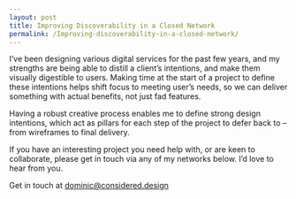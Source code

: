 ```yaml
---
layout: post
title: Improving Discoverability in a Closed Network
permalink: /Improving-discoverability-in-a-closed-network/
---
```


I’ve been designing various digital services for the past few years, and my strengths are being able to distill a client’s intentions, and make them visually digestible to users. Making time at the start of a project to define these intentions helps shift focus to meeting user’s needs, so we can deliver something with actual benefits, not just fad features.

Having a robust creative process enables me to define strong design intentions, which act as pillars for each step of the project to defer back to – from wireframes to final delivery.

If you have an interesting project you need help with, or are keen to collaborate, please get in touch via any of my networks below. I’d love to hear from you.

Get in touch at [dominic@considered.design](mailto:dominic@considered.design)